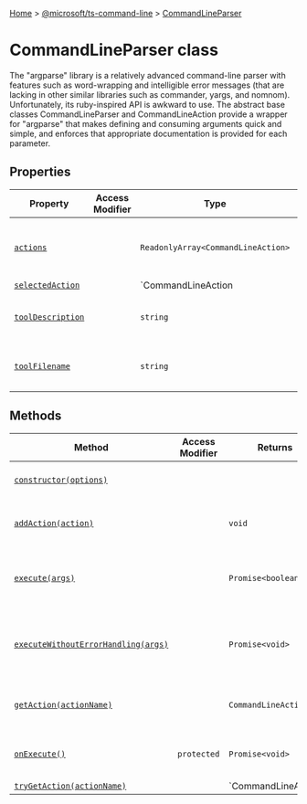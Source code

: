 [Home](./index) &gt; [@microsoft/ts-command-line](./ts-command-line.md) &gt; [CommandLineParser](./ts-command-line.commandlineparser.md)

# CommandLineParser class

The "argparse" library is a relatively advanced command-line parser with features such as word-wrapping and intelligible error messages (that are lacking in other similar libraries such as commander, yargs, and nomnom). Unfortunately, its ruby-inspired API is awkward to use. The abstract base classes CommandLineParser and CommandLineAction provide a wrapper for "argparse" that makes defining and consuming arguments quick and simple, and enforces that appropriate documentation is provided for each parameter.

## Properties

|  Property | Access Modifier | Type | Description |
|  --- | --- | --- | --- |
|  [`actions`](./ts-command-line.commandlineparser.actions.md) |  | `ReadonlyArray<CommandLineAction>` | Returns the list of actions that were defined for this CommandLineParser object. |
|  [`selectedAction`](./ts-command-line.commandlineparser.selectedaction.md) |  | `CommandLineAction | undefined` | Reports which CommandLineAction was specified on the command line. |
|  [`toolDescription`](./ts-command-line.commandlineparser.tooldescription.md) |  | `string` | General documentation that is included in the "--help" main page |
|  [`toolFilename`](./ts-command-line.commandlineparser.toolfilename.md) |  | `string` | The name of your tool when invoked from the command line |

## Methods

|  Method | Access Modifier | Returns | Description |
|  --- | --- | --- | --- |
|  [`constructor(options)`](./ts-command-line.commandlineparser.constructor.md) |  |  | Constructs a new instance of the [CommandLineParser](./ts-command-line.commandlineparser.md) class |
|  [`addAction(action)`](./ts-command-line.commandlineparser.addaction.md) |  | `void` | Defines a new action that can be used with the CommandLineParser instance. |
|  [`execute(args)`](./ts-command-line.commandlineparser.execute.md) |  | `Promise<boolean>` | The program entry point will call this method to begin parsing command-line arguments and executing the corresponding action. |
|  [`executeWithoutErrorHandling(args)`](./ts-command-line.commandlineparser.executewithouterrorhandling.md) |  | `Promise<void>` | This is similar to [CommandLineParser.execute](./ts-command-line.commandlineparser.execute.md)<!-- -->, except that execution errors simply cause the promise to reject. It is the caller's responsibility to trap |
|  [`getAction(actionName)`](./ts-command-line.commandlineparser.getaction.md) |  | `CommandLineAction` | Retrieves the action with the specified name. If no matching action is found, an exception is thrown. |
|  [`onExecute()`](./ts-command-line.commandlineparser.onexecute.md) | `protected` | `Promise<void>` | This hook allows the subclass to perform additional operations before or after the chosen action is executed. |
|  [`tryGetAction(actionName)`](./ts-command-line.commandlineparser.trygetaction.md) |  | `CommandLineAction | undefined` | Retrieves the action with the specified name. If no matching action is found, undefined is returned. |

